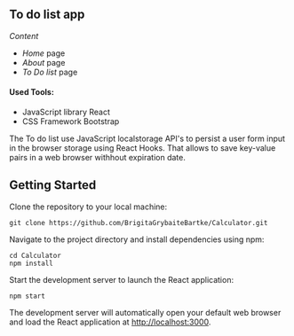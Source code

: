 ## To do list app

*Content*
* *Home* page
* *About* page
* *To Do list* page


#### Used Tools:
* JavaScript library React
* CSS Framework Bootstrap
    
The To do list use JavaScript localstorage API's to persist a user form input in the browser storage using React Hooks. That allows to save key-value pairs in a web browser withhout expiration date. 

## Getting Started

Clone the repository to your local machine:
```
git clone https://github.com/BrigitaGrybaiteBartke/Calculator.git
```

Navigate to the project directory and install dependencies using npm:
```
cd Calculator
npm install
```

Start the development server to launch the React application:
```
npm start
```

The development server will automatically open your default web browser and load the React application at [http://localhost:3000](http://localhost:3000).
